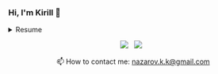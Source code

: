 ### Hi, I'm Kirill 👋

<details>
  <summary> Resume </summary>
  
### 🎓 Education
- **Software engineering**\
  2019-2022\
  **Sourth Ural State University** - Russian Federation
### ⚡ Technical stack
&nbsp;&nbsp;&nbsp;&nbsp;&nbsp;&nbsp;**Languages**: Python(major), C++\
&nbsp;&nbsp;&nbsp;&nbsp;&nbsp;&nbsp;**Databases**: PostgreSQL, Redis\
&nbsp;&nbsp;&nbsp;&nbsp;&nbsp;&nbsp;**Web Frameworks**: aiohttp, sanic\
&nbsp;&nbsp;&nbsp;&nbsp;&nbsp;&nbsp;**Python DB Frameworks**: sqlalchemy, alembic, aiopg, asyncpg\
&nbsp;&nbsp;&nbsp;&nbsp;&nbsp;&nbsp;**Web Servers**: Nginx\
&nbsp;&nbsp;&nbsp;&nbsp;&nbsp;&nbsp;**Infrastructure**: Docker, Github/Gitlab, Gitlab CI/CD
</details>

<p align = 'center'>
  <a href="https://t.me/skrillite"><img src="https://img.shields.io/badge/Telegram-2CA5E0?style=for-the-badge&   logo=telegram&logoColor=white"></a>&nbsp;&nbsp;
  <a href="https://vk.com/nazarovkk"><img src="https://img.shields.io/badge/вконтакте-%232E87FB.svg?&style=for-the-badge&logo=vk&logoColor=white"></a>&nbsp;&nbsp;
<p align = 'center'>
  📫  How to contact me: <a href='mailto:nazarov.k.k@gmail.com'>nazarov.k.k@gmail.com</a>
</p>
<!--
**Skrillite/Skrillite** is a ✨ _special_ ✨ repository because its `README.md` (this file) appears on your GitHub profile.

Here are some ideas to get you started:

- 🔭 I’m currently working on ...
- 🌱 I’m currently learning ...
- 👯 I’m looking to collaborate on ...
- 🤔 I’m looking for help with ...
- 💬 Ask me about ...
- 📫 How to reach me: ...
- 😄 Pronouns: ...
- ⚡ Fun fact: ...
-->
